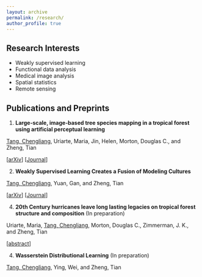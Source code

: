 ```yaml
---
layout: archive
permalink: /research/
author_profile: true
---
```


## Research Interests
- Weakly supervised learning
- Functional data analysis
- Medical image analysis
- Spatial statistics
- Remote sensing

## Publications and Preprints
1. **Large‐scale, image‐based tree species mapping in a tropical forest using artificial perceptual learning**

 <ins>Tang, Chengliang</ins>, Uriarte, Maria, Jin, Helen, Morton, Douglas C., and Zheng, Tian

 \[[arXiv](https://arxiv.org/abs/2106.07559)\] \[[Journal](https://besjournals.onlinelibrary.wiley.com/doi/full/10.1111/2041-210X.13549)\]

2. **Weakly Supervised Learning Creates a Fusion of Modeling Cultures**

 <ins>Tang, Chengliang</ins>, Yuan, Gan, and Zheng, Tian

 \[[arXiv](https://arxiv.org/abs/2106.01485)\] \[[Journal](https://muse.jhu.edu/article/799736)\]

4. **20th Century hurricanes leave long lasting legacies on tropical forest structure and composition** (In preparation)

 Uriarte, Maria, <ins>Tang, Chengliang</ins>, Morton, Douglas C., Zimmerman, J. K., and Zheng, Tian

 \[[abstract](https://ui.adsabs.harvard.edu/abs/2020AGUFMB059...01U/abstract)\]

4. **Wasserstein Distributional Learning** (In preparation)

 <ins>Tang, Chengliang</ins>, Ying, Wei, and Zheng, Tian


